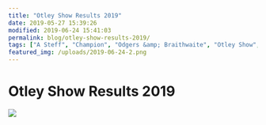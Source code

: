 ```yaml
---
title: "Otley Show Results 2019"
date: 2019-05-27 15:39:26
modified: 2019-06-24 15:41:03
permalink: blog/otley-show-results-2019/
tags: ["A Steff", "Champion", "Odgers &amp; Braithwaite", "Otley Show", "S&amp;J Gray"]
featured_img: /uploads/2019-06-24-2.png
---
```


# Otley Show Results 2019

![](/uploads/2019-06-24-2.png)
